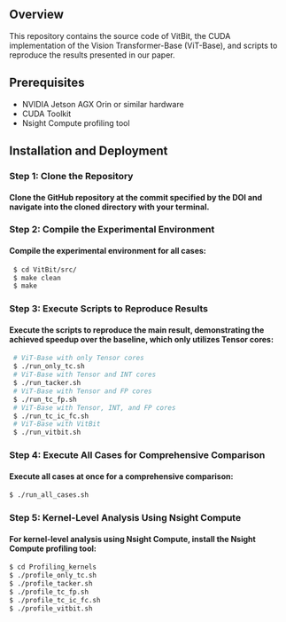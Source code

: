 ## Overview
This repository contains the source code of VitBit, the CUDA implementation of the Vision Transformer-Base (ViT-Base), and scripts to reproduce the results presented in our paper.

## Prerequisites
- NVIDIA Jetson AGX Orin or similar hardware
- CUDA Toolkit
- Nsight Compute profiling tool

## Installation and Deployment

### Step 1: Clone the Repository
#### Clone the GitHub repository at the commit specified by the DOI and navigate into the cloned directory with your terminal.

### Step 2: Compile the Experimental Environment
#### Compile the experimental environment for all cases:
```sh
 $ cd VitBit/src/
 $ make clean
 $ make
```

### Step 3: Execute Scripts to Reproduce Results
#### Execute the scripts to reproduce the main result, demonstrating the achieved speedup over the baseline, which only utilizes Tensor cores:
```sh
 # ViT-Base with only Tensor cores
 $ ./run_only_tc.sh
 # ViT-Base with Tensor and INT cores
 $ ./run_tacker.sh
 # ViT-Base with Tensor and FP cores
 $ ./run_tc_fp.sh
 # ViT-Base with Tensor, INT, and FP cores
 $ ./run_tc_ic_fc.sh
 # ViT-Base with VitBit
 $ ./run_vitbit.sh
```

### Step 4: Execute All Cases for Comprehensive Comparison
#### Execute all cases at once for a comprehensive comparison:
```sh
$ ./run_all_cases.sh
```

### Step 5: Kernel-Level Analysis Using Nsight Compute
#### For kernel-level analysis using Nsight Compute, install the Nsight Compute profiling tool:
```sh
$ cd Profiling_kernels
$ ./profile_only_tc.sh
$ ./profile_tacker.sh
$ ./profile_tc_fp.sh
$ ./profile_tc_ic_fc.sh
$ ./profile_vitbit.sh
```
